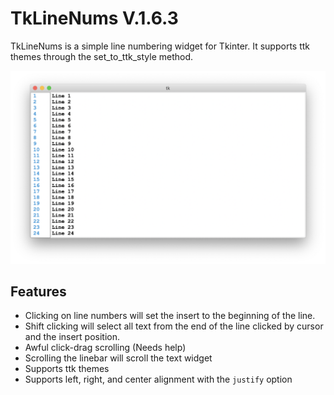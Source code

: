 # TkLineNums V.1.6.3

TkLineNums is a simple line numbering widget for Tkinter. It supports ttk themes through the set_to_ttk_style method.

![img](https://github.com/Moosems/TkLineNums/raw/main/images/TkLineNumsPhoto.png)

## Features

* Clicking on line numbers will set the insert to the beginning of the line.
* Shift clicking will select all text from the end of the line clicked by cursor and the insert position.
* Awful click-drag scrolling (Needs help)
* Scrolling the linebar will scroll the text widget
* Supports ttk themes
* Supports left, right, and center alignment with the `justify` option
